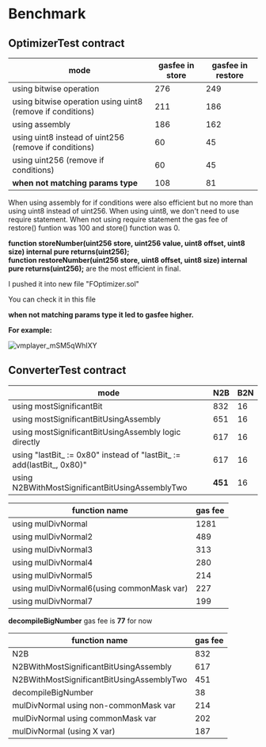 # Benchmark

 ## OptimizerTest contract

| mode | gasfee in store | gasfee in restore |
| ------ | ------ | ------ |
| using bitwise operation |  276 | 249 |
| using bitwise operation using uint8 (remove if conditions) |  211 | 186 |
| using assembly |  186 | 162 |
| using uint8 instead of uint256 (remove if conditions) |  60 | 45 |
| using uint256 (remove if conditions) |  60 | 45 |
| **when not matching params type** |  108 | 81 |


When using assembly for if conditions were also efficient but no more than using uint8 instead of uint256.
When using uint8, we don't need to use require statement.
When not using require statement the gas fee of restore() funtion was 100 and store() function was 0.

**function storeNumber(uint256 store, uint256 value, uint8 offset, uint8 size) internal pure returns(uint256);**<br>
**function restoreNumber(uint256 store, uint8 offset, uint8 size) internal pure returns(uint256);** 
are the most efficient in final.

I pushed it into new file "FOptimizer.sol"

You can check it in this file

**when not matching params type it led to gasfee higher.**

**For example:**

![vmplayer_mSM5qWhIXY](https://user-images.githubusercontent.com/94333672/193109482-bd565e77-1dd1-404f-bc1b-5f1be4f5b4bb.png)


 ## ConverterTest contract

 | mode | N2B | B2N |
| ------ | ------ | ------ |
| using mostSignificantBit |  832 | 16 |
| using mostSignificantBitUsingAssembly |  651 | 16 |
| using mostSignificantBitUsingAssembly logic directly |  617 | 16 |
| using "lastBit_ := 0x80" instead of "lastBit_ := add(lastBit_, 0x80)" |  617 | 16 |
| using N2BWithMostSignificantBitUsingAssemblyTwo |  **451** | 16 |


 | function name | gas fee |
| ------ | ------ |
| using mulDivNormal |  1281 |
| using mulDivNormal2 |  489 |
| using mulDivNormal3 |  313 |
| using mulDivNormal4 |  280 |
| using mulDivNormal5 |  214 |
| using mulDivNormal6(using commonMask var) |  227 |
| using mulDivNormal7 |  199 |


**decompileBigNumber** gas fee is **77** for now


 | function name | gas fee |
| ------ | ------ |
| N2B |  832 |
| N2BWithMostSignificantBitUsingAssembly |  617 |
| N2BWithMostSignificantBitUsingAssemblyTwo |  451 |
| decompileBigNumber |  38 |
| mulDivNormal using non-commonMask var | 214 |
| mulDivNormal using commonMask var | 202 |
| mulDivNormal (using X var) |  187 |


 